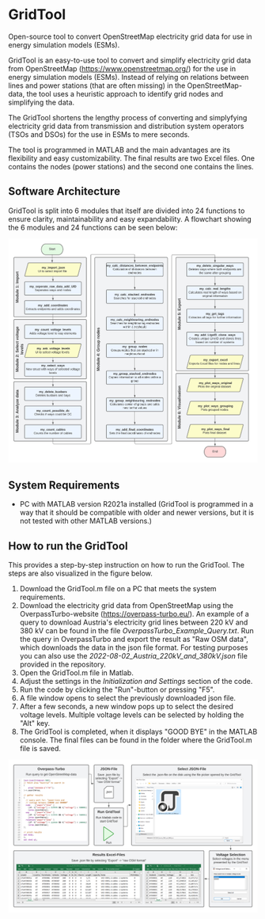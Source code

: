 # GridTool
Open-source tool to convert OpenStreetMap electricity grid data for use in energy simulation models (ESMs).

GridTool is an easy-to-use tool to convert and simplify electricity grid data from OpenStreetMap (https://www.openstreetmap.org/) for the use in energy simulation models (ESMs). Instead of relying on relations between lines and power stations (that are often missing) in the OpenStreetMap-data, the tool uses a heuristic approach to identify grid nodes and simplifying the data.

The GridTool shortens the lengthy process of converting and simplyfying electricity grid data from transmission and distribution system operators (TSOs and DSOs) for the use in ESMs to mere seconds.

The tool is programmed in MATLAB and the main advantages are its flexibility and easy customizability. The final results are two Excel files. One contains the nodes (power stations) and the second one contains the lines.

## Software Architecture
GridTool is split into 6 modules that itself are divided into 24 functions to ensure clarity, maintainability and easy expandability. A flowchart showing the 6 modules and 24 functions can be seen below:

![GridTool_FlowChart](Figures/GridTool_FlowChart_Detailed.png)

## System Requirements
* PC with MATLAB version R2021a installed (GridTool is programmed in a way that it should be compatible with older and newer versions, but it is not tested with other MATLAB versions.)

## How to run the GridTool
This provides a step-by-step instruction on how to run the GridTool. The steps are also visualized in the figure below.
1) Download the GridTool.m file on a PC that meets the system requirements.
2) Download the electricity grid data from OpenStreetMap using the OverpassTurbo-website (https://overpass-turbo.eu/). An example of a query to download Austria's electricity grid lines between 220 kV and 380 kV can be found in the file *OverpassTurbo_Example_Query.txt*. Run the query in OverpassTurbo and export  the result as "Raw OSM data", which downloads the data in the json file format. For testing purposes you can also use the *2022-08-02_Austria_220kV_and_380kV.json* file provided in the repository.
3) Open the GridTool.m file in Matlab.
4) Adjust the settings in the *Initialization and Settings* section of the code.
5) Run the code by clicking the "Run"-button or pressing "F5".
4) A file window opens to select the previously downloaded json file.
5) After a few seconds, a new window pops up to select the desired voltage levels. Multiple voltage levels can be selected by holding the "Alt" key.
6) The GridTool is completed, when it displays "GOOD BYE" in the MATLAB console. The final files can be found in the folder where the GridTool.m file is saved.

![GridTool_Illustrative_Example](Figures/GridTool_Illustrative_Example.png)
